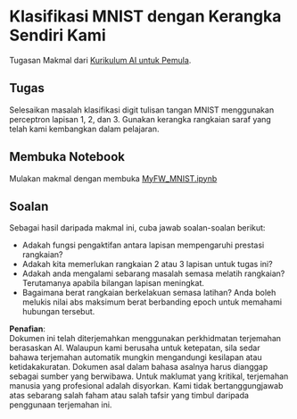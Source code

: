 # Klasifikasi MNIST dengan Kerangka Sendiri Kami

Tugasan Makmal dari [Kurikulum AI untuk Pemula](https://github.com/microsoft/ai-for-beginners).

## Tugas

Selesaikan masalah klasifikasi digit tulisan tangan MNIST menggunakan perceptron lapisan 1, 2, dan 3. Gunakan kerangka rangkaian saraf yang telah kami kembangkan dalam pelajaran.

## Membuka Notebook

Mulakan makmal dengan membuka [MyFW_MNIST.ipynb](../../../../../../lessons/3-NeuralNetworks/04-OwnFramework/lab/MyFW_MNIST.ipynb)

## Soalan

Sebagai hasil daripada makmal ini, cuba jawab soalan-soalan berikut:

- Adakah fungsi pengaktifan antara lapisan mempengaruhi prestasi rangkaian?
- Adakah kita memerlukan rangkaian 2 atau 3 lapisan untuk tugas ini?
- Adakah anda mengalami sebarang masalah semasa melatih rangkaian? Terutamanya apabila bilangan lapisan meningkat.
- Bagaimana berat rangkaian berkelakuan semasa latihan? Anda boleh melukis nilai abs maksimum berat berbanding epoch untuk memahami hubungan tersebut.

**Penafian**:  
Dokumen ini telah diterjemahkan menggunakan perkhidmatan terjemahan berasaskan AI. Walaupun kami berusaha untuk ketepatan, sila sedar bahawa terjemahan automatik mungkin mengandungi kesilapan atau ketidakakuratan. Dokumen asal dalam bahasa asalnya harus dianggap sebagai sumber yang berwibawa. Untuk maklumat yang kritikal, terjemahan manusia yang profesional adalah disyorkan. Kami tidak bertanggungjawab atas sebarang salah faham atau salah tafsir yang timbul daripada penggunaan terjemahan ini.